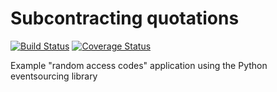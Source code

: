 # Subcontracting quotations

[![Build Status](https://travis-ci.org/johnbywater/es-example-random-access-codes.svg?branch=master)](https://travis-ci.org/johnbywater/es-example-random-access-codes)
[![Coverage Status](https://coveralls.io/repos/github/johnbywater/es-example-random-access-codes/badge.svg?branch=master#)](https://coveralls.io/github/johnbywater/es-example-random-access-codes)

Example "random access codes" application using the Python eventsourcing library
